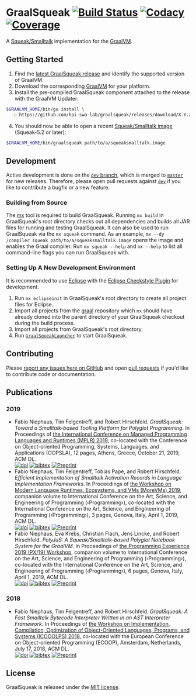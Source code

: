 # GraalSqueak [![Build Status][travis_badge]][travis] [![Codacy][codacy_grade]][codacy] [![Coverage][codacy_coverage]][codacy]

A [Squeak/Smalltalk][squeak] implementation for the [GraalVM][graalvm].


## Getting Started

1. Find the [latest GraalSqueak release][graalsqueak_latest] and identify the
   supported version of GraalVM.
2. Download the corresponding [GraalVM][graalvm_download] for your platform.
3. Install the pre-compiled GraalSqueak component attached to the release with
   the GraalVM Updater:

```bash
$GRAALVM_HOME/bin/gu install \
  -u https://github.com/hpi-swa-lab/graalsqueak/releases/download/X.Y.Z/graalsqueak-component-X.Y.Z.jar
```

4. You should now be able to open a recent
   [Squeak/Smalltalk image][squeak_downloads] (Squeak-5.2 or later):

```bash
$GRAALVM_HOME/bin/graalsqueak path/to/a/squeaksmalltalk.image
```


## Development

Active development is done on the [`dev` branch][dev], which is merged to
[`master`][master] for new releases.
Therefore, please open pull requests against [`dev`][dev] if you like to
contribute a bugfix or a new feature.


### Building from Source

The [mx] tool is required to build GraalSqueak.
Running `mx build` in GraalSqueak's root directory checks out all dependencies
and builds all JAR files for running and testing GraalSqueak.
It can also be used to run GraalSqueak via the `mx squeak` command.
As an example, `mx --dy /compiler squeak path/to/a/squeaksmalltalk.image` opens
the image and enables the Graal compiler.
Run `mx squeak --help` and `mx --help` to list all command-line flags you can
run GraalSqueak with.


### Setting Up A New Development Environment

It is recommended to use [Eclipse][eclipse_downloads] with the
[Eclipse Checkstyle Plugin][eclipse_cs] for development.

1. Run `mx eclipseinit` in GraalSqueak's root directory to create all project
   files for Eclipse.
2. Import all projects from the [graal] repository which `mx` should have
   already cloned into the parent directory of your GraalSqueak checkout during
   the build process.
3. Import all projects from GraalSqueak's root directory.
4. Run [`GraalSqueakLauncher`][graalsqueak_launcher] to start GraalSqueak.


## Contributing

Please [report any issues here on GitHub][issues] and open
[pull requests][pull_request] if you'd like to contribute code or documentation.


## Publications

### 2019
- Fabio Niephaus, Tim Felgentreff, and Robert Hirschfeld. *GraalSqueak: Toward a
Smalltalk-based Tooling Platform for Polyglot Programming*. In Proceedings of
[the International Conference on Managed Programming Languages and Runtimes
(MPLR) 2019][mplr19], co-located with the Conference on Object-oriented
Programming, Systems, Languages, and Applications (OOPSLA), 12 pages, Athens,
Greece, October 21, 2019, ACM DL.  
[![doi][mplr19_doi]][mplr19_paper] [![bibtex][bibtex]][mplr19_bibtex] [![Preprint][preprint]][mplr19_pdf]
- Fabio Niephaus, Tim Felgentreff, Tobias Pape, and Robert Hirschfeld.
*Efficient Implementation of Smalltalk Activation Records in Language
Implementation Frameworks*. In Proceedings of [the Workshop on Modern Language
Runtimes, Ecosystems, and VMs (MoreVMs) 2019][morevms19], companion volume to
International Conference on the Art, Science, and Engineering of Programming
(‹Programming›), co-located with the International Conference on the Art,
Science, and Engineering of Programming (‹Programming›), 3 pages, Genova, Italy,
April 1, 2019, ACM DL.  
[![doi][morevms19_doi]][morevms19_paper] [![bibtex][bibtex]][morevms19_bibtex] [![Preprint][preprint]][morevms19_pdf]
- Fabio Niephaus, Eva Krebs, Christian Flach, Jens Lincke, and Robert Hirschfeld.
*PolyJuS: A Squeak/Smalltalk-based Polyglot Notebook System for the GraalVM*. In
Proceedings of [the Programming Experience 2019 (PX/19) Workshop][px19],
companion volume to International Conference on the Art, Science, and
Engineering of Programming (‹Programming›), co-located with the International
Conference on the Art, Science, and Engineering of Programming (‹Programming›),
6 pages, Genova, Italy, April 1, 2019, ACM DL.  
[![doi][px19_doi]][px19_paper] [![bibtex][bibtex]][px19_bibtex] [![Preprint][preprint]][px19_pdf]

### 2018
- Fabio Niephaus, Tim Felgentreff, and Robert Hirschfeld. *GraalSqueak: A Fast
Smalltalk Bytecode Interpreter Written in an AST Interpreter Framework.* In
Proceedings of [the Workshop on Implementation, Compilation, Optimization of
Object-Oriented Languages, Programs, and Systems (ICOOOLPS) 2018][icooolps18],
co-located with the European Conference on Object-oriented Programming (ECOOP),
Amsterdam, Netherlands, July 17, 2018, ACM DL.  
[![doi][icooolps18_doi]][icooolps18_paper] [![bibtex][bibtex]][icooolps18_bibtex] [![Preprint][preprint]][icooolps18_pdf]


## License

GraalSqueak is released under the [MIT license][graalsqueak_license].


[bibtex]: https://img.shields.io/badge/bibtex-download-blue.svg
[codacy]: https://app.codacy.com/app/fniephaus/graalsqueak/dashboard
[codacy_coverage]: https://img.shields.io/codacy/coverage/9748bfe3726b48c8973e3808549f6d05.svg
[codacy_grade]: https://img.shields.io/codacy/grade/9748bfe3726b48c8973e3808549f6d05.svg
[dev]: ../../tree/dev
[eclipse_cs]: http://checkstyle.org/eclipse-cs/
[eclipse_downloads]: https://www.eclipse.org/downloads/
[graal]: https://github.com/oracle/graal
[graalsqueak_latest]: https://github.com/hpi-swa-lab/graalsqueak/releases/latest
[graalsqueak_launcher]: src/de.hpi.swa.graal.squeak.launcher/src/de/hpi/swa/graal/squeak/launcher/GraalSqueakLauncher.java
[graalsqueak_license]: LICENSE
[graalvm]: http://www.graalvm.org/
[graalvm_download]: http://www.graalvm.org/downloads/
[icooolps18]: https://2018.ecoop.org/event/icooolps-2018-papers-graalsqueak-a-fast-smalltalk-bytecode-interpreter-written-in-an-ast-interpreter-framework
[icooolps18_bibtex]: https://dl.acm.org/downformats.cfm?id=3242948&parent_id=3242947&expformat=bibtex
[icooolps18_doi]: https://img.shields.io/badge/doi-10.1145/3242947.3242948-blue.svg
[icooolps18_paper]: https://doi.org/10.1145/3242947.3242948
[icooolps18_pdf]: https://fniephaus.com/2018/icooolps18-graalsqueak.pdf
[issues]: ../../issues/new
[master]: ../../tree/master
[morevms19]: https://2019.programming-conference.org/track/MoreVMs-2019
[morevms19_bibtex]: https://dl.acm.org/downformats.cfm?id=3328440&parent_id=3328433&expformat=bibtex
[morevms19_doi]: https://img.shields.io/badge/doi-10.1145/3328433.3328440-blue.svg
[morevms19_paper]: https://doi.org/10.1145/3328433.3328440
[morevms19_pdf]: https://fniephaus.com/2019/morevms19-efficient-activation-records.pdf
[mplr19]: https://conf.researchr.org/home/mplr-2019
[mplr19_bibtex]: https://dl.acm.org/downformats.cfm?id=3361024&parent_id=3357390&expformat=bibtex
[mplr19_doi]: https://img.shields.io/badge/doi-10.1145/3357390.3361024-blue.svg
[mplr19_paper]: https://doi.org/10.1145/3357390.3361024
[mplr19_pdf]: https://fniephaus.com/2019/mplr19-graalsqueak.pdf
[mx]: https://github.com/graalvm/mx
[preprint]: https://img.shields.io/badge/preprint-download-blue.svg
[pull_request]: ../../compare/dev...
[px19]: https://2019.programming-conference.org/track/px-2019-papers
[px19_bibtex]: https://dl.acm.org/downformats.cfm?id=3328434&parent_id=3328433&expformat=bibtex
[px19_doi]: https://img.shields.io/badge/doi-10.1145/3328433.3328434-blue.svg
[px19_paper]: https://doi.org/10.1145/3328433.3328434
[px19_pdf]: https://fniephaus.com/2019/px19-polyglot-notebooks.pdf
[squeak]: https://squeak.org
[squeak_downloads]: https://squeak.org/downloads/
[travis]: https://travis-ci.com/hpi-swa-lab/graalsqueak
[travis_badge]: https://travis-ci.com/hpi-swa-lab/graalsqueak.svg?token=7fqzGEv22MQpvpU7RhK5&branch=master
